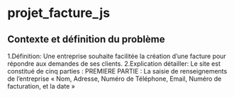 # projet_facture_js

## Contexte et définition du problème 
  1.Définition:
  Une entreprise souhaite facilitée la création d’une facture pour répondre aux demandes de ses clients. 
  2.Explication détailler:
  Le site est constitué de cinq parties :
    PREMIERE PARTIE : La saisie de renseignements de l’entreprise « Nom, Adresse, Numéro de Téléphone, Email, Numéro de facturation, et la date »
